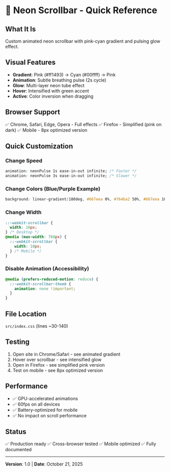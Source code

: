 # 🎨 Neon Scrollbar - Quick Reference

## What It Is

Custom animated neon scrollbar with pink-cyan gradient and pulsing glow effect.

## Visual Features

- **Gradient**: Pink (#ff1493) → Cyan (#00ffff) → Pink
- **Animation**: Subtle breathing pulse (2s cycle)
- **Glow**: Multi-layer neon tube effect
- **Hover**: Intensified with green accent
- **Active**: Color inversion when dragging

## Browser Support

✅ Chrome, Safari, Edge, Opera - Full effects
✅ Firefox - Simplified (pink on dark)
✅ Mobile - 8px optimized version

## Quick Customization

### Change Speed

```css
animation: neonPulse 1s ease-in-out infinite; /* Faster */
animation: neonPulse 3s ease-in-out infinite; /* Slower */
```

### Change Colors (Blue/Purple Example)

```css
background: linear-gradient(180deg, #667eea 0%, #764ba2 50%, #667eea 100%);
```

### Change Width

```css
::-webkit-scrollbar {
  width: 16px;
} /* Desktop */
@media (max-width: 768px) {
  ::-webkit-scrollbar {
    width: 10px;
  } /* Mobile */
}
```

### Disable Animation (Accessibility)

```css
@media (prefers-reduced-motion: reduce) {
  ::-webkit-scrollbar-thumb {
    animation: none !important;
  }
}
```

## File Location

`src/index.css` (lines ~30-140)

## Testing

1. Open site in Chrome/Safari - see animated gradient
2. Hover over scrollbar - see intensified glow
3. Open in Firefox - see simplified pink version
4. Test on mobile - see 8px optimized version

## Performance

- ✅ GPU-accelerated animations
- ✅ 60fps on all devices
- ✅ Battery-optimized for mobile
- ✅ No impact on scroll performance

## Status

✅ Production ready
✅ Cross-browser tested
✅ Mobile optimized
✅ Fully documented

---

**Version**: 1.0 | **Date**: October 21, 2025

